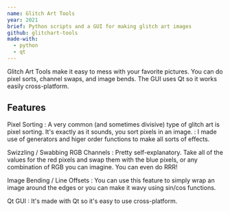 ```yaml
---
name: Glitch Art Tools
year: 2021
brief: Python scripts and a GUI for making glitch art images
github: glitchart-tools
made-with:
  - python
  - qt
---
```

Glitch Art Tools make it easy to mess with your favorite pictures. You can do pixel sorts, channel swaps, and image bends. The GUI uses Qt so it works easily cross-platform.

## Features
Pixel Sorting
: A very common (and sometimes divisive) type of glitch art is pixel sorting. It's exactly as it sounds, you sort pixels in an image.
: I made use of generators and higer order functions to make all sorts of effects.

Swizzling / Swabbing RGB Channels
: Pretty self-explanatory. Take all of the values for the red pixels and swap them with the blue pixels, or any combination of RGB you can imagine. You can even do RRR!

Image Bending / Line Offsets
: You can use this feature to simply wrap an image around the edges or you can make it wavy using sin/cos functions.

Qt GUI
: It's made with Qt so it's easy to use cross-platform.
